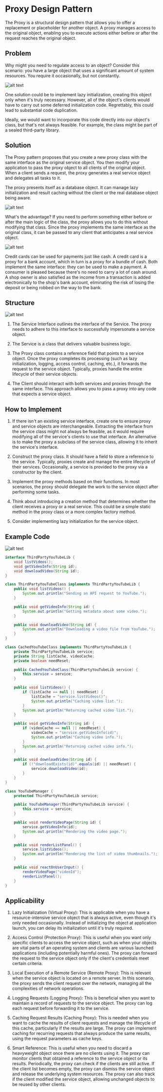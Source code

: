 # Proxy Design Pattern

The Proxy is a structural design pattern that allows you to offer a replacement or placeholder for another object. A proxy manages access to the original object, enabling you to execute actions either before or after the request reaches the original object.

## Problem

Why might you need to regulate access to an object? Consider this scenario: you have a large object that uses a significant amount of system resources. You require it occasionally, but not constantly.

![alt text](image.png)

One solution could be to implement lazy initialization, creating this object only when it's truly necessary. However, all of the object's clients would have to carry out some deferred initialization code. Regrettably, this could lead to substantial code duplication.

Ideally, we would want to incorporate this code directly into our object's class, but that's not always feasible. For example, the class might be part of a sealed third-party library.

## Solution

The Proxy pattern proposes that you create a new proxy class with the same interface as the original service object. You then modify your application to pass the proxy object to all clients of the original object. When a client sends a request, the proxy generates a real service object and delegates all tasks to it.

The proxy presents itself as a database object. It can manage lazy initialization and result caching without the client or the real database object being aware.

![alt text](image-1.png)

What's the advantage? If you need to perform something either before or after the main logic of the class, the proxy allows you to do this without modifying that class. Since the proxy implements the same interface as the original class, it can be passed to any client that anticipates a real service object.

![alt text](image-2.png)

Credit cards can be used for payments just like cash. A credit card is a proxy for a bank account, which in turn is a proxy for a bundle of cash. Both implement the same interface: they can be used to make a payment. A consumer is pleased because there's no need to carry a lot of cash around. A shop owner is also satisfied as the income from a transaction is added electronically to the shop's bank account, eliminating the risk of losing the deposit or being robbed on the way to the bank.

## Structure

![alt text](image-3.png)

1. The Service Interface outlines the interface of the Service. The proxy needs to adhere to this interface to successfully impersonate a service object.

2. The Service is a class that delivers valuable business logic.

3. The Proxy class contains a reference field that points to a service object. Once the proxy completes its processing (such as lazy initialization, logging, access control, caching, etc.), it forwards the request to the service object. Typically, proxies handle the entire lifecycle of their service objects.

4. The Client should interact with both services and proxies through the same interface. This approach allows you to pass a proxy into any code that expects a service object.

## How to Implement

1. If there isn't an existing service interface, create one to ensure proxy and service objects are interchangeable. Extracting the interface from the service class might not always be feasible, as it would require modifying all of the service's clients to use that interface. An alternative is to make the proxy a subclass of the service class, allowing it to inherit the service's interface.

2. Construct the proxy class. It should have a field to store a reference to the service. Typically, proxies create and manage the entire lifecycle of their services. Occasionally, a service is provided to the proxy via a constructor by the client.

3. Implement the proxy methods based on their functions. In most scenarios, the proxy should delegate the work to the service object after performing some tasks.

4. Think about introducing a creation method that determines whether the client receives a proxy or a real service. This could be a simple static method in the proxy class or a more complex factory method.

5. Consider implementing lazy initialization for the service object.

## Example Code

![alt text](image-4.png)

```java
interface ThirdPartyYouTubeLib {
    void listVideos();
    void getVideoInfo(String id);
    void downloadVideo(String id);
}

class ThirdPartyYouTubeClass implements ThirdPartyYouTubeLib {
    public void listVideos() {
        System.out.println("Sending an API request to YouTube.");
    }

    public void getVideoInfo(String id) {
        System.out.println("Getting metadata about some video.");
    }

    public void downloadVideo(String id) {
        System.out.println("Downloading a video file from YouTube.");
    }
}

class CachedYouTubeClass implements ThirdPartyYouTubeLib {
    private ThirdPartyYouTubeLib service;
    private String listCache, videoCache;
    private boolean needReset;

    public CachedYouTubeClass(ThirdPartyYouTubeLib service) {
        this.service = service;
    }

    public void listVideos() {
        if (listCache == null || needReset) {
            listCache = "service.listVideos()";
            System.out.println("Caching video list.");
        }
        System.out.println("Returning cached video list.");
    }

    public void getVideoInfo(String id) {
        if (videoCache == null || needReset) {
            videoCache = "service.getVideoInfo(id)";
            System.out.println("Caching video info.");
        }
        System.out.println("Returning cached video info.");
    }

    public void downloadVideo(String id) {
        if (!"downloadExists(id)".equals(id) || needReset) {
            service.downloadVideo(id);
        }
    }
}

class YouTubeManager {
    protected ThirdPartyYouTubeLib service;

    public YouTubeManager(ThirdPartyYouTubeLib service) {
        this.service = service;
    }

    public void renderVideoPage(String id) {
        service.getVideoInfo(id);
        System.out.println("Rendering the video page.");
    }

    public void renderListPanel() {
        service.listVideos();
        System.out.println("Rendering the list of video thumbnails.");
    }

    public void reactOnUserInput() {
        renderVideoPage("videoId");
        renderListPanel();
    }
}
```

## Applicability

1. Lazy Initialization (Virtual Proxy): This is applicable when you have a resource-intensive service object that is always active, even though it's only needed occasionally. Instead of initializing the object at application launch, you can delay its initialization until it's truly required.

2. Access Control (Protection Proxy): This is useful when you want only specific clients to access the service object, such as when your objects are vital parts of an operating system and clients are various launched applications (including potentially harmful ones). The proxy can forward the request to the service object only if the client's credentials meet certain criteria.

3. Local Execution of a Remote Service (Remote Proxy): This is relevant when the service object is located on a remote server. In this scenario, the proxy sends the client request over the network, managing all the complexities of network operations.

4. Logging Requests (Logging Proxy): This is beneficial when you want to maintain a record of requests to the service object. The proxy can log each request before forwarding it to the service.

5. Caching Request Results (Caching Proxy): This is needed when you want to cache the results of client requests and manage the lifecycle of this cache, particularly if the results are large. The proxy can implement caching for recurring requests that always produce the same results, using the request parameters as cache keys.

6. Smart Reference: This is useful when you need to discard a heavyweight object once there are no clients using it. The proxy can monitor clients that obtained a reference to the service object or its results. Periodically, the proxy can check if the clients are still active. If the client list becomes empty, the proxy can dismiss the service object and release the underlying system resources. The proxy can also track if the client modified the service object, allowing unchanged objects to be reused by other clients.
